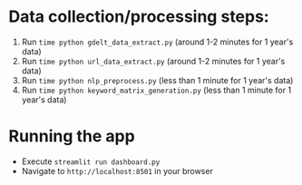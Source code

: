 # Data collection/processing steps:
1. Run `time python gdelt_data_extract.py` (around 1-2 minutes for 1 year's data)
2. Run `time python url_data_extract.py` (around 1-2 minutes for 1 year's data)
3. Run `time python nlp_preprocess.py` (less than 1 minute for 1 year's data)
4. Run `time python keyword_matrix_generation.py` (less than 1 minute for 1 year's data)


# Running the app
* Execute `streamlit run dashboard.py`
* Navigate to `http://localhost:8501` in your browser
